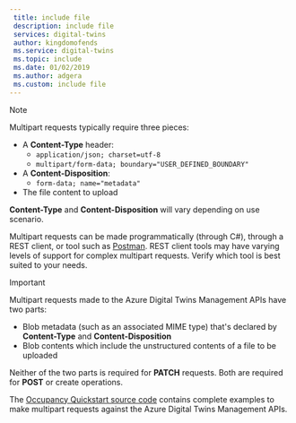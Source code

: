 ```yaml
---
 title: include file
 description: include file
 services: digital-twins
 author: kingdomofends
 ms.service: digital-twins
 ms.topic: include
 ms.date: 01/02/2019
 ms.author: adgera
 ms.custom: include file
---
```


> [!NOTE]
> Multipart requests typically require three pieces:
> * A **Content-Type** header:
>   * `application/json; charset=utf-8`
>   * `multipart/form-data; boundary="USER_DEFINED_BOUNDARY"`
> * A **Content-Disposition**:
>   * `form-data; name="metadata"`
> * The file content to upload
>
> **Content-Type** and **Content-Disposition** will vary depending on use scenario.

Multipart requests can be made programmatically (through C#), through a REST client, or tool such as [Postman](https://www.getpostman.com/). REST client tools may have varying levels of support for complex multipart requests. Verify which tool is best suited to your needs.

> [!IMPORTANT]
> Multipart requests made to the Azure Digital Twins Management APIs have two parts:
> * Blob metadata (such as an associated MIME type) that's declared by **Content-Type** and **Content-Disposition**
> * Blob contents which include the unstructured contents of a file to be uploaded
>
> Neither of the two parts is required for **PATCH** requests. Both are required for **POST** or create operations.

The [Occupancy Quickstart source code](https://github.com/Azure-Samples/digital-twins-samples-csharp/blob/master/occupancy-quickstart/src/api/update.cs) contains complete examples to make multipart requests against the Azure Digital Twins Management APIs.